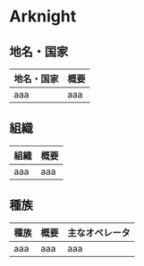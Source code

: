 # Arknight 

## 地名・国家

|地名・国家|概要|
|:---|:---|
|aaa|aaa|

## 組織

|組織|概要|
|:---|:---|
|aaa|aaa|


## 種族

|種族|概要|主なオペレータ|
|:---|:---|:---|
|aaa|aaa|aaa|

